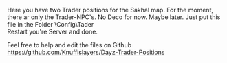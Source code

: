 Here you have two Trader positions for the Sakhal map. 
For the moment, there ar only the Trader-NPC's. No Deco for now. Maybe later.
Just put this file in the Folder \Config\Tader\
Restart you're Server and done.

Feel free to help and edit the files on Github
https://github.com/Knuffislayers/Dayz-Trader-Positions
